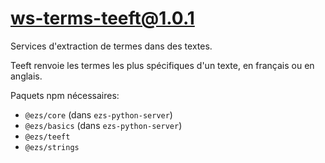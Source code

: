 # ws-terms-teeft@1.0.1

Services d'extraction de termes dans des textes.

Teeft renvoie les termes les plus spécifiques d'un texte, en français ou en
anglais.

Paquets npm nécessaires:

- `@ezs/core` (dans `ezs-python-server`)
- `@ezs/basics` (dans `ezs-python-server`)
- `@ezs/teeft`
- `@ezs/strings`
